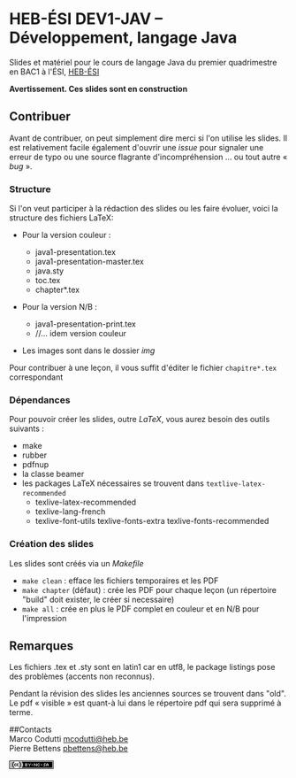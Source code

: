 # HEB-ÉSI DEV1-JAV – Développement, langage Java

Slides et matériel pour le cours de langage Java du premier quadrimestre en BAC1 à l'ÉSI, [HEB-ÉSI](http://www.heb.be/esi)


**Avertissement. Ces slides sont en construction**


## Contribuer

Avant de contribuer, on peut simplement dire merci si l'on utilise les slides.
Il est relativement facile également d'ouvrir une *issue* pour signaler une
erreur de typo ou une source flagrante d'incompréhension … ou tout autre « *bug* ». 


### Structure  
Si l'on veut participer à la rédaction des slides ou les faire évoluer, voici la
structure des  fichiers LaTeX: 

* Pour la version couleur :
    * java1-presentation.tex
    * java1-presentation-master.tex
    * java.sty
    * toc.tex
    * chapter*.tex

* Pour la version N/B :
    *	java1-presentation-print.tex
    *	//... idem version couleur

* Les images sont dans le dossier *img*

Pour contribuer à une leçon, il vous suffit d'éditer le fichier `chapitre*.tex` correspondant


### Dépendances  
Pour pouvoir créer les slides, outre *LaTeX*, vous aurez besoin des outils suivants :

* make
* rubber
* pdfnup
* la classe beamer 
* les packages LaTeX nécessaires se trouvent dans `textlive-latex-recommended`
    * texlive-latex-recommended
    * texlive-lang-french
    * texlive-font-utils texlive-fonts-extra texlive-fonts-recommended

### Création des slides
Les slides sont créés via un *Makefile*

* `make clean` : efface les fichiers temporaires et les PDF
* `make chapter` (défaut) : crée les PDF pour chaque leçon (un répertoire
  "build" doit exister, le créer si necessaire)
* `make all` : crée en plus le PDF complet en couleur et en N/B pour l'impression


## Remarques

Les fichiers .tex et .sty sont en latin1 car en utf8, le package listings pose des problèmes (accents non reconnus).

Pendant la révision des slides les anciennes sources se trouvent dans "old". Le
pdf « visible » est quant-à lui dans le répertoire pdf qui sera supprimé
à terme. 



##Contacts  
Marco Codutti <mcodutti@heb.be>  
Pierre Bettens <pbettens@heb.be>



[![CC](cc-by-nc-sa-80x15.png)](http://creativecommons.org/licenses/by-nc-sa/4.0/deed.fr)


